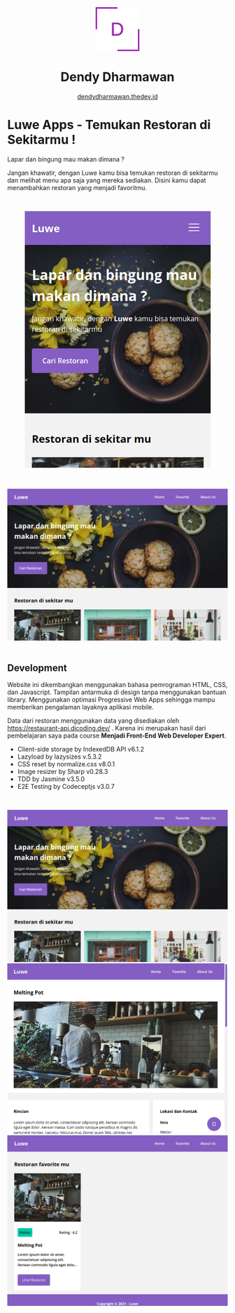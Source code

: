 <div align="center">
  <img alt="Logo" src="./dendy logo.png" width="100" />
</div>
<h1 align="center">
  Dendy Dharmawan
</h1>
<p align="center">
  <a href="https://dendydharmawan.thedev.id/" target="_blank">dendydharmawan.thedev.id</a>
</p>

# Luwe Apps - Temukan Restoran di Sekitarmu !

Lapar dan bingung mau makan dimana ?

Jangan khawatir, dengan Luwe kamu bisa temukan restoran di sekitarmu dan melihat menu apa saja yang mereka sediakan. Disini kamu dapat menambahkan restoran yang menjadi favoritmu.

<br>
<p align="center">
  <img src="./readme_images/mobile_hero.png">
</p>
<br>

![Luwe Apps - Temukan Restoran di Sekitarmu](/readme_images/large_hero.png "Luwe Apps - Temukan Restoran di Sekitarmu")
<br>
<br>

## Development
Website ini dikembangkan menggunakan bahasa pemrograman HTML, CSS, dan Javascript. Tampilan antarmuka di design tanpa menggunakan bantuan library. Menggunakan optimasi Progressive Web Apps sehingga mampu memberikan pengalaman layaknya aplikasi mobile.

Data dari restoran menggunakan data yang disediakan oleh https://restaurant-api.dicoding.dev/ . Karena ini merupakan hasil dari pembelajaran saya pada course <b>Menjadi Front-End Web Developer Expert</b>.

- Client-side storage by IndexedDB API v6.1.2
- Lazyload by lazysizes v.5.3.2
- CSS reset by normalize.css v8.0.1
- Image resizer by Sharp v0.28.3
- TDD by Jasmine v3.5.0
- E2E Testing by Codeceptjs v3.0.7

<br>

![Luwe Apps - Temukan Restoran di Sekitarmu](/readme_images/large_hero.png "Luwe Apps - Temukan Restoran di Sekitarmu")
![Luwe Apps - Temukan Restoran di Sekitarmu](/readme_images/large_detail.png "Luwe Apps - Temukan Restoran di Sekitarmu")
![Luwe Apps - Temukan Restoran di Sekitarmu](/readme_images/large_favorite.png "Luwe Apps - Temukan Restoran di Sekitarmu")
